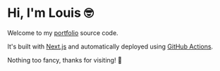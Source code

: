 # Hi, I'm Louis 🤓

Welcome to my [portfolio](https://louis-cf-lin.github.io) source code.

It's built with [Next.js](https://nextjs.org/) and automatically deployed using [GitHub Actions](https://github.com/features/actions).

Nothing too fancy, thanks for visiting! 🚀
